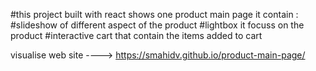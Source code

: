 #this project built with react shows one product main page it contain :
#slideshow of different aspect of the product
#lightbox it focuss on the product
#interactive cart that contain the items added to cart

visualise web site ----> https://smahidv.github.io/product-main-page/
